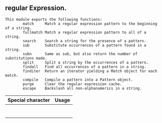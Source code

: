 ## regular Expression.
```
This module exports the following functions:
        match     Match a regular expression pattern to the beginning of a string.
        fullmatch Match a regular expression pattern to all of a string.
        search    Search a string for the presence of a pattern.
        sub       Substitute occurrences of a pattern found in a string.
        subn      Same as sub, but also return the number of substitutions made.
        split     Split a string by the occurrences of a pattern.
        findall   Find all occurrences of a pattern in a string.
        finditer  Return an iterator yielding a Match object for each match.
        compile   Compile a pattern into a Pattern object.
        purge     Clear the regular expression cache.
        escape    Backslash all non-alphanumerics in a string.

```

| Special character               | Usage                          |
| ------------------------------- | --------------------------------------------- |
|||
|||
|||
|||
|||
|||
|||

